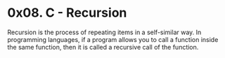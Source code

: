 # 0x08. C - Recursion
Recursion is the process of repeating items in a self-similar way. In programming languages,
if a program allows you to call a function inside the same function, 
then it is called a recursive call of the function.
